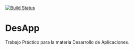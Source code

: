 [![Build Status](https://travis-ci.org/PaisMariano/DesApp.svg?branch=master)](https://travis-ci.org/PaisMariano/DesApp)

# DesApp
Trabajo Práctico para la materia Desarrollo de Aplicaciones.
